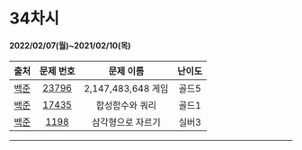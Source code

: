 # 34차시
#### 2022/02/07(월)~2021/02/10(목)

|               출처               |                   문제 번호                    |     문제 이름      | 난이도 |
| :------------------------------: | :--------------------------------------------: | :----------------: | :----: |
| [백준](https://www.acmicpc.net/) | [23796](https://www.acmicpc.net/problem/23796) | 2,147,483,648 게임 | 골드5  |
| [백준](https://www.acmicpc.net/) | [17435](https://www.acmicpc.net/problem/17435) | 합성함수와 쿼리 | 골드1 |
| [백준](https://www.acmicpc.net/) | [1198](https://www.acmicpc.net/problem/1198) | 삼각형으로 자르기 | 실버3  |

---